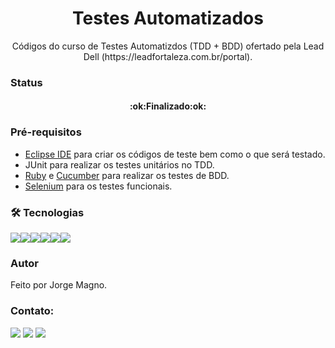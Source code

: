 <h1 align="center">Testes Automatizados</h1>

<p align="center">Códigos do curso de Testes Automatizdos (TDD + BDD) ofertado pela Lead Dell (https://leadfortaleza.com.br/portal).</p>

### Status
<h4 align="center"> 
:ok:Finalizado:ok:
</h4>

### Pré-requisitos
- [Eclipse IDE](https://www.eclipse.org/downloads/) para criar os códigos de teste bem como o que será testado.
- JUnit para realizar os testes unitários no TDD.
- [Ruby](https://www.ruby-lang.org/pt/) e [Cucumber](https://cucumber.io/) para realizar os testes de BDD.
- [Selenium](https://www.selenium.dev/documentation/webdriver/) para os testes funcionais.


### 🛠 Tecnologias
<img src="https://img.shields.io/badge/Java-ED8B00?style=for-the-badge&logo=java&logoColor=white" /><img src="https://img.shields.io/badge/Eclipse-2C2255?style=for-the-badge&logo=eclipse&logoColor=white" /><img src="https://img.shields.io/badge/Junit5-25A162?style=for-the-badge&logo=junit5&logoColor=white" /><img src="https://img.shields.io/badge/Eclipse-2C2255?style=for-the-badge&logo=eclipse&logoColor=white" /><img src="https://img.shields.io/badge/Ruby_on_Rails-CC0000?style=for-the-badge&logo=ruby-on-rails&logoColor=white" /><img src="https://img.shields.io/badge/Selenium-43B02A?style=for-the-badge&logo=Selenium&logoColor=white" />
### Autor
Feito por Jorge Magno.

### Contato:
[<img src="https://img.shields.io/badge/linkedin-%230077B5.svg?&style=for-the-badge&logo=linkedin&logoColor=white" />](https://www.linkedin.com/in/jorge-magno-lopes-moraes-381a19174/) 
[<img src = "https://img.shields.io/badge/instagram-%23E4405F.svg?&style=for-the-badge&logo=instagram&logoColor=white">](https://www.instagram.com/jorgepierrot/?hl=pt-br) 
[<img src = "https://img.shields.io/badge/facebook-%231877F2.svg?&style=for-the-badge&logo=facebook&logoColor=white">](https://www.facebook.com/jorge.magno.7)

